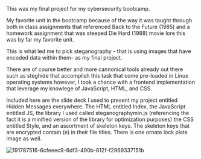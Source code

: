 This was my final project for my cybersecurity bootcamp.

My favorite unit in the bootcamp because of the way it was taught through both in class assignments that referenced Back to the Future (1985) and a homework assignment that was steeped Die Hard (1988) movie lore this was by far my favorite unit.

This is what led me to pick steganography - that is using images that have encoded data within them- as my final project.

There are of course better and more cannonical tools already out there such as steghide that accomplish this task that come pre-loaded in Linux operating systems however, I took a chance with a frontend implementation that leverage my knowlege of 
JavaScript, HTML, and CSS.

Included here are the slide deck I used to present my project entitled Hidden Messages everywhere. The HTML entitled Index, the JavaScript entitled JS, the library I used called steganographymin.js (referencing the fact it is a minified version of
the library for optimization purposes) the CSS entitled Style, and an assortment of skeleton keys. The skeleton keys that are encrypted contain (e) in their file titles. There is one ornate lock plate image as well.  

![191787516-6cfeeec9-6df3-490b-812f-f2969337151b](https://github.com/user-attachments/assets/0d50151f-39f8-4087-b1ce-e332d9b279cc)

